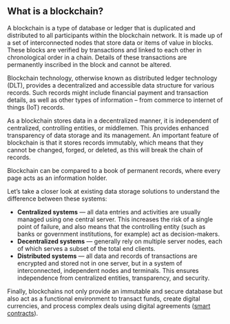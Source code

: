 ## What is a blockchain?

A blockchain is a type of database or ledger that is duplicated and distributed to all participants within the blockchain network. It is made up of a set of interconnected nodes that store data or items of value in blocks. These blocks are verified by transactions and linked to each other in chronological order in a chain. Details of these transactions are permanently inscribed in the block and cannot be altered. 

Blockchain technology, otherwise known as distributed ledger technology (DLT), provides a decentralized and accessible data structure for various records. Such records might include financial payment and transaction details, as well as other types of information – from commerce to internet of things (IoT) records.

As a blockchain stores data in a decentralized manner, it is independent of centralized, controlling entities, or middlemen. This provides enhanced transparency of data storage and its management. An important feature of blockchain is that it stores records immutably, which means that they cannot be changed, forged, or deleted, as this will break the chain of records. 

Blockchain can be compared to a book of permanent records, where every page acts as an information holder. 

Let’s take a closer look at existing data storage solutions to understand the difference between these systems:

+ **Centralized systems** — all data entries and activities are usually managed using one central server. This increases the risk of a single point of failure, and also means that the controlling entity (such as banks or government institutions, for example) act as decision-makers.
+ **Decentralized systems** — generally rely on multiple server nodes, each of which serves a subset of the total end clients.
+ **Distributed systems** — all data and records of transactions are encrypted and stored not in one server, but in a system of interconnected, independent nodes and terminals. This ensures independence from centralized entities, transparency, and security. 

Finally, blockchains not only provide an immutable and secure database but also act as a functional environment to transact funds, create digital currencies, and process complex deals using digital agreements ([smart contracts](https://docs.cardano.org/en/latest/explainers/cardano-explainers/smart-contract-exp.html)).
